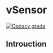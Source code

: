 # vSensor
[![Codacy grade](https://img.shields.io/codacy/grade/872e6c0ed9bd4d7888fb8f2ce5aacb61.svg?style=flat-square)](https://www.codacy.com/app/1995parham/vSensor?utm_source=github.com&amp;utm_medium=referral&amp;utm_content=LightsPlatform/vSensor&amp;utm_campaign=Badge_Grade)


## Introuction
